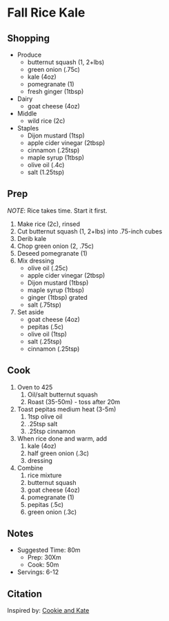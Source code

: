 # Fall Rice Kale

## Shopping

- Produce
    - butternut squash (1, 2+lbs)
    - green onion (.75c)
    - kale (4oz)
    - pomegranate (1)
    - fresh ginger (1tbsp)
- Dairy
    - goat cheese (4oz)
- Middle
    - wild rice (2c)
- Staples
    - Dijon mustard (1tsp)
    - apple cider vinegar (2tbsp)
    - cinnamon (.25tsp)
    - maple syrup (1tbsp)
    - olive oil (.4c)
    - salt (1.25tsp)

## Prep

_NOTE_: Rice takes time. Start it first.

1. Make rice (2c), rinsed
1. Cut butternut squash (1, 2+lbs) into .75-inch cubes
1. Derib kale
1. Chop green onion (2, .75c)
1. Deseed pomegranate (1)
1. Mix dressing
    - olive oil (.25c)
    - apple cider vinegar (2tbsp)
    - Dijon mustard (1tbsp)
    - maple syrup (1tbsp)
    - ginger (1tbsp) grated
    - salt (.75tsp)
1. Set aside
    - goat cheese (4oz)
    - pepitas (.5c)
    - olive oil (1tsp)
    - salt (.25tsp)
    - cinnamon (.25tsp)

## Cook

1. Oven to 425
    1. Oil/salt butternut squash
    1. Roast (35-50m) - toss after 20m
1. Toast pepitas medium heat (3-5m)
    1. 1tsp olive oil
    1. .25tsp salt
    1. .25tsp cinnamon
1. When rice done and warm, add
    1. kale (4oz)
    1. half green onion (.3c)
    1. dressing
1. Combine
    1. rice mixture
    1. butternut squash
    1. goat cheese (4oz)
    1. pomegranate (1)
    1. pepitas (.5c)
    1. green onion (.3c)

## Notes

- Suggested Time: 80m
    - Prep: 30Xm
    - Cook: 50m
- Servings: 6-12

## Citation

Inspired by:
[Cookie and Kate](https://cookieandkate.com/butternut-squash-wild-rice-stuffing-recipe/)
